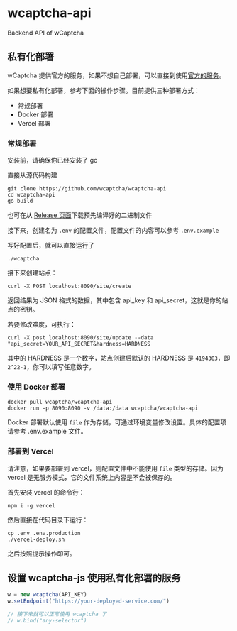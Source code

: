 # wcaptcha-api
Backend API of wCaptcha

## 私有化部署

wCaptcha 提供官方的服务，如果不想自己部署，可以直接到使用[官方的服务](https://wcaptcha.pingflash.com/)。

如果想要私有化部署，参考下面的操作步骤。目前提供三种部署方式：
* 常规部署
* Docker 部署
* Vercel 部署

### 常规部署

安装前，请确保你已经安装了 go

直接从源代码构建
```shell
git clone https://github.com/wcaptcha/wcaptcha-api
cd wcaptcha-api
go build
```

也可在从 [Release 页面](https://github.com/wcaptcha/wcaptcha-api/releases)下载预先编译好的二进制文件

接下来，创建名为 `.env` 的配置文件，配置文件的内容可以参考 `.env.example` 

写好配置后，就可以直接运行了

```shell
./wcaptcha
```

接下来创建站点：
```shell
curl -X POST localhost:8090/site/create
```
返回结果为 JSON 格式的数据，其中包含 api_key 和 api_secret，这就是你的站点的密钥。

若要修改难度，可执行：
```shell
curl -X post localhost:8090/site/update --data "api_secret=YOUR_API_SECRET&hardness=HARDNESS
```
其中的 HARDNESS 是一个数字，站点创建后默认的 HARDNESS 是 `4194303`，即`2^22-1`，你可以填写任意数字。

### 使用 Docker 部署

```shell
docker pull wcaptcha/wcaptcha-api
docker run -p 8090:8090 -v /data:/data wcaptcha/wcaptcha-api
```

Docker 部署默认使用 `file` 作为存储，可通过环境变量修改设置。具体的配置项请参考 .env.example 文件。


### 部署到 Vercel

请注意，如果要部署到 vercel，则配置文件中不能使用 `file` 类型的存储。因为 vercel 是无服务模式，它的文件系统上内容是不会被保存的。

首先安装 vercel 的命令行：
```shell
npm i -g vercel
```

然后直接在代码目录下运行：

```shell
cp .env .env.production
./vercel-deploy.sh
```

之后按照提示操作即可。


## 设置 wcaptcha-js 使用私有化部署的服务

```javascript
w = new wcaptcha(API_KEY)
w.setEndpoint("https://your-deployed-service.com/")

// 接下来就可以正常使用 wcaptcha 了
// w.bind("any-selector")
```
